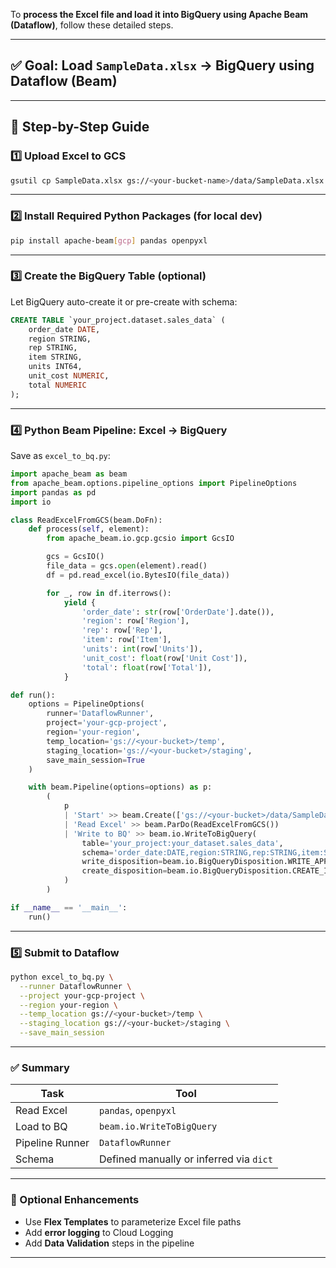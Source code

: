 To **process the Excel file and load it into BigQuery using Apache Beam (Dataflow)**, follow these detailed steps.

---

## ✅ Goal: Load `SampleData.xlsx` → BigQuery using Dataflow (Beam)

---

## 🧩 Step-by-Step Guide

### 1️⃣ Upload Excel to GCS

```bash
gsutil cp SampleData.xlsx gs://<your-bucket-name>/data/SampleData.xlsx
```

---

### 2️⃣ Install Required Python Packages (for local dev)

```bash
pip install apache-beam[gcp] pandas openpyxl
```

---

### 3️⃣ Create the BigQuery Table (optional)

Let BigQuery auto-create it or pre-create with schema:

```sql
CREATE TABLE `your_project.dataset.sales_data` (
    order_date DATE,
    region STRING,
    rep STRING,
    item STRING,
    units INT64,
    unit_cost NUMERIC,
    total NUMERIC
);
```

---

### 4️⃣ Python Beam Pipeline: Excel → BigQuery

Save as `excel_to_bq.py`:

```python
import apache_beam as beam
from apache_beam.options.pipeline_options import PipelineOptions
import pandas as pd
import io

class ReadExcelFromGCS(beam.DoFn):
    def process(self, element):
        from apache_beam.io.gcp.gcsio import GcsIO

        gcs = GcsIO()
        file_data = gcs.open(element).read()
        df = pd.read_excel(io.BytesIO(file_data))

        for _, row in df.iterrows():
            yield {
                'order_date': str(row['OrderDate'].date()),
                'region': row['Region'],
                'rep': row['Rep'],
                'item': row['Item'],
                'units': int(row['Units']),
                'unit_cost': float(row['Unit Cost']),
                'total': float(row['Total']),
            }

def run():
    options = PipelineOptions(
        runner='DataflowRunner',
        project='your-gcp-project',
        region='your-region',
        temp_location='gs://<your-bucket>/temp',
        staging_location='gs://<your-bucket>/staging',
        save_main_session=True
    )

    with beam.Pipeline(options=options) as p:
        (
            p
            | 'Start' >> beam.Create(['gs://<your-bucket>/data/SampleData.xlsx'])
            | 'Read Excel' >> beam.ParDo(ReadExcelFromGCS())
            | 'Write to BQ' >> beam.io.WriteToBigQuery(
                table='your_project:your_dataset.sales_data',
                schema='order_date:DATE,region:STRING,rep:STRING,item:STRING,units:INTEGER,unit_cost:NUMERIC,total:NUMERIC',
                write_disposition=beam.io.BigQueryDisposition.WRITE_APPEND,
                create_disposition=beam.io.BigQueryDisposition.CREATE_IF_NEEDED
            )
        )

if __name__ == '__main__':
    run()
```

---

### 5️⃣ Submit to Dataflow

```bash
python excel_to_bq.py \
  --runner DataflowRunner \
  --project your-gcp-project \
  --region your-region \
  --temp_location gs://<your-bucket>/temp \
  --staging_location gs://<your-bucket>/staging \
  --save_main_session
```

---

### ✅ Summary

| Task | Tool |
|------|------|
| Read Excel | `pandas`, `openpyxl` |
| Load to BQ | `beam.io.WriteToBigQuery` |
| Pipeline Runner | `DataflowRunner` |
| Schema | Defined manually or inferred via `dict` |

---

### 🚀 Optional Enhancements
- Use **Flex Templates** to parameterize Excel file paths
- Add **error logging** to Cloud Logging
- Add **Data Validation** steps in the pipeline

---



